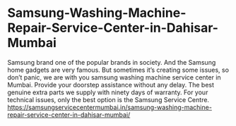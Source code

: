 # Samsung-Washing-Machine-Repair-Service-Center-in-Dahisar-Mumbai
Samsung brand one of the popular brands in society. And the Samsung  home gadgets are very famous. But sometimes it’s creating some issues, so don’t panic, we are with you samsung  washing machine service center in Mumbai. Provide your doorstep assistance without any delay. The best genuine extra parts we supply with ninety days of warranty.  For your technical issues, only the best option is the Samsung Service Centre. https://samsungservicecentermumbai.in/samsung-washing-machine-repair-service-center-in-dahisar-mumbai/
